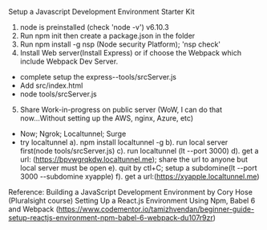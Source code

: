 Setup a Javascript Development Environment Starter Kit

1. node is preinstalled (check 'node -v') v6.10.3
2. Run npm init then create a package.json in the folder
3. Run npm install -g nsp (Node security Platform); 'nsp check'
4. Install Web server(Install Express) or if choose the Webpack which include Webpack Dev Server.
* complete setup the express--tools/srcServer.js
* Add src/index.html
* node tools/srcServer.js
5. Share Work-in-progress on public server (WoW, I can do that now...Without setting up the AWS, nginx, Azure, etc)
* Now; Ngrok; Localtunnel; Surge
* try localtunnel
    a). npm install localtunnel -g
    b). run local server first(node tools/srcServer.js)
    c). run localtunnel (lt --port 3000)
    d). get a url: (https://bpvwgrqkdw.localtunnel.me); share the url to anyone but local server must be open
    e). quit by ctl+C; setup a subdomine(lt --port 3000 --subdomine xyapple)
    f). get a url:(https://xyapple.localtunnel.me)







Reference:
Building a JavaScript Development Environment by Cory Hose (Pluralsight course)
Setting Up a React.js Environment Using Npm, Babel 6 and Webpack (https://www.codementor.io/tamizhvendan/beginner-guide-setup-reactjs-environment-npm-babel-6-webpack-du107r9zr)
